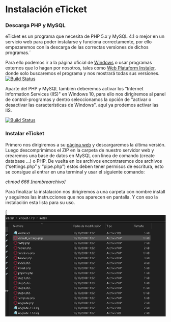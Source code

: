 # Instalación eTicket
### Descarga PHP y MySQL
eTicket es un programa que necesita de PHP 5.x y MySQL 4.1 o mejor en un servicio web para poder instalarse y funciona correctamente, por ello empezaremos con la descarga de las correctas versiones de dichos programas.´

Para ello podemos ir a la página oficial de [Windows](https://www.youtube.com/redirect?event=video_description&redir_token=QUFFLUhqbWdqREdSTWdiaFJlUHdGOGhlcHh1d29XRk81d3xBQ3Jtc0trV0dIR0RUUEhPRnlOY09oRDRmNHV6WWtVdDhNV1VVNEVBSW85aFdUZEhBQ2FGQXZhMlZYWVVWc1pMcERYSW56R29XNDIxZjd3bFoycGdadEF6X21yRnpWVFp1S0RPSEFoSDZHNERueHFaVWlOWkE5OA&q=https%3A%2F%2Fwindows.php.net%2Fdownload%2F) o usar programas externos que lo hagan por nosotros, tales como [Web Plataform Instaler](https://www.youtube.com/redirect?event=video_description&redir_token=QUFFLUhqbDc0dHk3VEZYRTBBRV90d3hacUIxLUE5QU1Id3xBQ3Jtc0trMFRDVkpUMEY0STF5WkhsRnZUc0pwN213QVVmVFpmZVFsQlh2TkV4N0lXWGtKMnFTNmVlUE1kNl9zSFZVWjA5M3U3eWxhc0VuZ0ZQQWE3WWUyQ216SnY1R3hGMEFicC1LVnNyQ3YwR3lzUmxRVEFqNA&q=https%3A%2F%2Fwww.microsoft.com%2Fweb%2Fdownloads%2Fplatform.aspx), donde solo buscaremos el programa y nos mostrará todas sus versiones.
[![Build Status](https://docs.microsoft.com/en-us/iis/install/web-platform-installer/web-platform-installer-20-walkthrough/_static/image1.png)](https://travis-ci.org/joemccann/dillinger)

Aparte del PHP y MySQL también deberemos activar los "Internet Information Services (IIS)" en Windows 10, para ello nos dirigiremos al panel de control-programas y dentro seleccionamos la opción de "activar o desactivar las características de Windows". aquí ya prodemos activar las IIS.

[![Build Status](http://pruebasv2dp.files.wordpress.com/2011/02/adminpak7_012.jpg)](https://travis-ci.org/joemccann/dillinger)

### Instalar eTicket
Primero nos dirigiremos a su [página web](https://eticketsupport.com/about/) y descargaremos la última versión. 
Luego descomprimimos el ZIP en la carpeta de nuestro servidor web y crearemos una base de datos en MySQL con linea de comando (create database ...) o PHP. De vuelta en los archivos encontraremos dos archivos (“settings.php” y “pipe.php”) estos deben tener permisos de escritura, esto se consigue al entrar en una terminal y usar el siguiente comando:

*chmod 666 [nombrearchivo]*

Para finalizar la instalación nos dirigiremos a una carpeta con nombre install y seguimos las instrucciones que nos aparecen en pantalla. Y con eso la instalación esta lista para su uso.

[![Build Status](Captaura.PNG)
